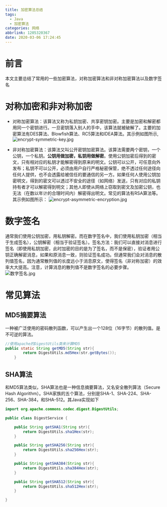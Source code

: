 ```yaml
---
title: 加密算法总结
tags:
  - Java
  - 加密算法
categories: 网络
abbrlink: 1205320367
date: 2020-03-06 17:24:45
---
```


# 前言
本文主要总结了常用的一些加密算法，对称加密算法和非对称加密算法以及数字签名
<!-- more -->
# 对称加密和非对称加密
- 对称加密算法：该算法又称为私钥加密、共享密钥加密。主要是加密和解密都用同一个密钥进行。一旦密钥落入别人的手中，该算法就被破解了。主要的加密算法有DES算法、Blowfish算法、RC5算法和IDEA算法。其示例如图所示,
![encrypt-symmetric-key.jpg][1]

- 非对称加密算法：该算法又叫公开密钥加密算法。该算法需要两个密钥，一个公钥，一个私钥。**公钥用做加密，私钥用做解密**。使用公钥加密后得到的密文，只有相对应的私钥才能解密得到原来的明文。公钥可以公开，可任意向外发布；私钥不可以公开，必须由用户自行严格秘密保管，绝不透过任何途径向任何人提供，也不会透露给被信任的要通信的另一方。如果任何人使用公钥加密明文，得到的密文可以透过不安全的途径（如网络）发送，只有对应的私钥持有者才可以解密得到明文；其他人即使从网络上窃取到密文及加密公钥，也无法（在数以年计的合理时间内）解密得出明文。常见的算法有RSA算法等。其示例如图所示：
![encrypt-asymmetric-encryption.jpg][2]

# 数字签名
通常我们使用公钥加密，用私钥解密。而在数字签名中，我们使用私钥加密（相当于生成签名），公钥解密（相当于验证签名）。签名方法：我们可以直接对消息进行签名（即使用私钥加密，此时加密的目的是为了签名，而不是保密），验证者用公钥正确解密消息，如果和原消息一致，则验证签名成功。但通常我们会对消息的散列值签名，因为通常散列值的长度远小于消息原文，使得签名（非对称加密）的效率大大提高。注意，计算消息的散列值不是数字签名的必要步骤。
![数字签名.jpg][3]

# 常见算法
## MD5摘要算法
一种被广泛使用的密码散列函数，可以产生出一个128位（16字节）的散列值。是不可逆的算法。
```java
//使用apache的DigestUtils类来计算MD5
public static String getMD5(String str){
        return DigestUtils.md5Hex(str.getBytes());
    }
```
## SHA算法
和MD5算法类似，SHA算法也是一种信息摘要算法，又名安全散列算法（Secure Hash Algorithm）。SHA家族的五个算法，分别是SHA-1、SHA-224、SHA-256、SHA-384，和SHA-512。其Java实现如下
```java
import org.apache.commons.codec.digest.DigestUtils;

public class DigestService {

    public String getSHA1(String str){
        return DigestUtils.sha1Hex(str);
    }

    public String getSHA256(String str){
        return DigestUtils.sha256Hex(str);
    }

    public String getSHA384(String str){
        return DigestUtils.sha384Hex(str);
    }

    public String getSHA512(String str){
        return DigestUtils.sha512Hex(str);
    }

}
```

  [1]: https://upyun.zhanghanlun.com/blog/2020/03/2957818672.jpg
  [2]: https://upyun.zhanghanlun.com/blog/2020/03/3394823393.jpg
  [3]: https://upyun.zhanghanlun.com/blog/2020/03/1536604835.jpg

